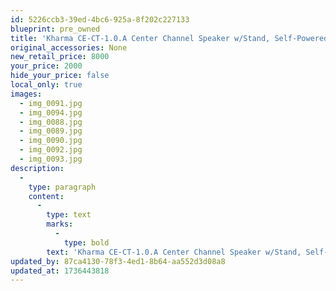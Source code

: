 ```yaml
---
id: 5226ccb3-39ed-4bc6-925a-8f202c227133
blueprint: pre_owned
title: 'Kharma CE-CT-1.0.A Center Channel Speaker w/Stand, Self-Powered'
original_accessories: None
new_retail_price: 8000
your_price: 2000
hide_your_price: false
local_only: true
images:
  - img_0091.jpg
  - img_0094.jpg
  - img_0088.jpg
  - img_0089.jpg
  - img_0090.jpg
  - img_0092.jpg
  - img_0093.jpg
description:
  -
    type: paragraph
    content:
      -
        type: text
        marks:
          -
            type: bold
        text: 'Kharma CE-CT-1.0.A Center Channel Speaker w/Stand, Self-Powered. Unit is in excellent physical and functional condition, but does have one nick on the top/right corner. Unit sold as new for $8,000.00'
updated_by: 87ca4130-78f3-4ed1-8b64-aa552d3d08a8
updated_at: 1736443818
---
```

